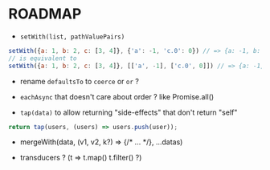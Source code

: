 # ROADMAP

- `setWith(list, pathValuePairs)`

```js
setWith({a: 1, b: 2, c: [3, 4]}, {'a': -1, 'c.0': 0}) // => {a: -1, b: 2, c: [0, 4]}
// is equivalent to
setWith({a: 1, b: 2, c: [3, 4]}, [['a', -1], ['c.0', 0]]) // => {a: -1, b: 2, c: [0, 4]}
```

- rename `defaultsTo` to `coerce` or `or` ?

- `eachAsync` that doesn't care about order ? like Promise.all()

- `tap(data)` to allow returning "side-effects" that don't return "self"

```js
return tap(users, (users) => users.push(user));
```

- mergeWith(data, (v1, v2, k?) => {/* ... */}, ...datas)

- transducers ? (t => t.map() t.filter() ?)

